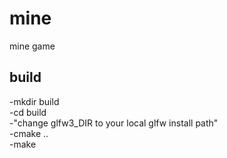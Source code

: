 # mine
mine game
## build
-mkdir build  
-cd build  
-"change glfw3_DIR to your local glfw install path"  
-cmake ..  
-make  
